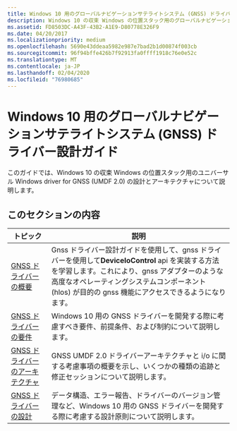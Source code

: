 ```yaml
---
title: Windows 10 用のグローバルナビゲーションサテライトシステム (GNSS) ドライバー設計ガイド
description: Windows 10 の収束 Windows の位置スタック用のグローバルナビゲーションサテライトシステム (GNSS) 用のユニバーサル Windows UMDF 2.0 ドライバーの設計要件とアーキテクチャについて説明します。
ms.assetid: FD8503DC-A43F-43B2-A1E9-D80778E326F9
ms.date: 04/20/2017
ms.localizationpriority: medium
ms.openlocfilehash: 5690e43ddeaa5982e987e7bad2b1d00874f003cb
ms.sourcegitcommit: 96f94bffe426b7f92913fa0ffff1918c76e0e52c
ms.translationtype: MT
ms.contentlocale: ja-JP
ms.lasthandoff: 02/04/2020
ms.locfileid: "76980685"
---
```

# <a name="global-navigation-satellite-system-gnss-driver-design-guide-for-windows-10"></a>Windows 10 用のグローバルナビゲーションサテライトシステム (GNSS) ドライバー設計ガイド

このガイドでは、Windows 10 の収束 Windows の位置スタック用のユニバーサル Windows driver for GNSS (UMDF 2.0) の設計とアーキテクチャについて説明します。

## <a name="in-this-section"></a>このセクションの内容

| トピック | 説明 |
| --- | --- |
| [GNSS ドライバーの概要](gnss-driver-overview.md) | Gnss ドライバー設計ガイドを使用して、gnss ドライバーを使用して**DeviceIoControl** api を実装する方法を学習します。これにより、gnss アダプターのような高度なオペレーティングシステムコンポーネント (hlos) が目的の gnss 機能にアクセスできるようになります。 |
| [GNSS ドライバーの要件](gnss-driver-requirements.md) | Windows 10 用の GNSS ドライバーを開発する際に考慮すべき要件、前提条件、および制約について説明します。 |
| [GNSS ドライバーのアーキテクチャ](gnss-driver-architecture.md) | GNSS UMDF 2.0 ドライバーアーキテクチャと i/o に関する考慮事項の概要を示し、いくつかの種類の追跡と修正セッションについて説明します。 |
| [GNSS ドライバーの設計](gnss-driver-design.md) | データ構造、エラー報告、ドライバーのバージョン管理など、Windows 10 用の GNSS ドライバーを開発する際に考慮する設計原則について説明します。 |
